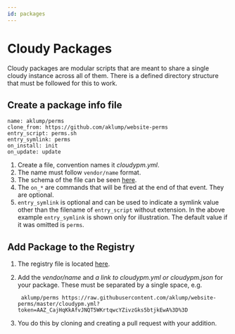 ```yaml
---
id: packages
---
```

# Cloudy Packages

Cloudy packages are modular scripts that are meant to share a single cloudy instance across all of them.  There is a defined directory structure that must be followed for this to work.

## Create a package info file

    name: aklump/perms
    clone_from: https://github.com/aklump/website-perms
    entry_script: perms.sh
    entry_symlink: perms
    on_install: init
    on_update: update

1. Create a file, convention names it _cloudypm.yml_.
1. The name must follow `vendor/name` format.
1. The schema of the file can be seen [here](https://github.com/aklump/cloudy/blob/master/framework/cloudy/cloudypm_info.schema.json).
1. The `on_*` are commands that will be fired at the end of that event.  They are optional.
1. `entry_symlink` is optional and can be used to indicate a symlink value other than the filename of `entry_script` without extension.  In the above example `entry_symlink` is shown only for illustration.  The default value if it was omitted is `perms`.

## Add Package to the Registry

1. The registry file is located [here](https://github.com/aklump/cloudy/blob/master/cloudy_package_registry.txt).
1. Add the _vendor/name_ and _a link to cloudypm.yml or cloudypm.json_ for your package.  These must be separated by a single space, e.g.

        aklump/perms https://raw.githubusercontent.com/aklump/website-perms/master/cloudypm.yml?token=AAZ_CajHqKkAfvJNQT5WKrtqwcYZivzGks5btjkEwA%3D%3D

1. You do this by cloning and creating a pull request with your addition.
